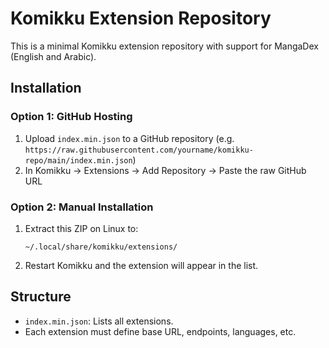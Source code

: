 # Komikku Extension Repository

This is a minimal Komikku extension repository with support for MangaDex (English and Arabic).

## Installation

### Option 1: GitHub Hosting

1. Upload `index.min.json` to a GitHub repository (e.g. `https://raw.githubusercontent.com/yourname/komikku-repo/main/index.min.json`)
2. In Komikku → Extensions → Add Repository → Paste the raw GitHub URL

### Option 2: Manual Installation

1. Extract this ZIP on Linux to:
   ```
   ~/.local/share/komikku/extensions/
   ```
2. Restart Komikku and the extension will appear in the list.

## Structure

- `index.min.json`: Lists all extensions.
- Each extension must define base URL, endpoints, languages, etc.

